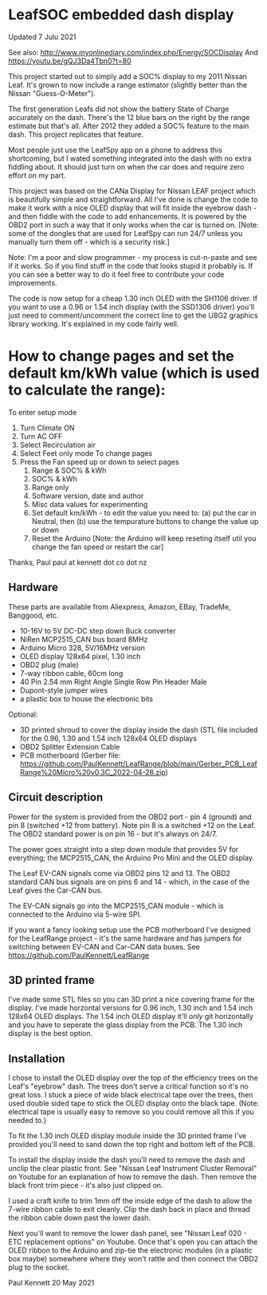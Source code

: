 LeafSOC embedded dash display
=============================
Updated 7 Julu 2021

See also: http://www.myonlinediary.com/index.php/Energy/SOCDisplay
And https://youtu.be/gQJ3Da4Tbn0?t=80

This project started out to simply add a SOC% display to my 2011 Nissan Leaf. It's grown to now include a range estimator
(slightly better than the Nissan "Guess-O-Meter").

The first generation Leafs did not show the battery State of Charge accurately on the dash. There's the 12 blue bars on the 
right by the range estimate but that's all. After 2012 they added a SOC% feature to the main dash. This project replicates 
that feature.

Most people just use the LeafSpy app on a phone to address this shortcoming, but I wated something integrated into the dash 
with no extra fiddling about. It should just turn on when the car does and require zero effort on my part.

This project was based on the CANa Display for Nissan LEAF project which is beautifully simple and straightforward. All I've 
done is change the code to make it work with a nice OLED display that will fit inside the eyebrow dash - and then fiddle with 
the code to add enhancements. It is powered by the OBD2 port in such a way that it only works when the car is turned on. 
[Note: some of the dongles that are used for LeafSpy can run 24/7 unless you manually turn them off - which is a security risk.]

Note: I'm a poor and slow programmer - my process is cut-n-paste and see if it works. So if you find stuff in the code that looks 
stupid it probably is. If you can see a better way to do it feel free to contribute your code improvements.

The code is now setup for a cheap 1.30 inch OLED with the SH1106 driver. If you want to use a 0.96 or 1.54 inch display (with the
SSD1306 driver) you'll just need to comment/uncomment the correct line to get the U8G2 graphics library working. It's explained
in my code fairly well.

How to change pages and set the default km/kWh value (which is used to calculate the range):
============================================================================================
To enter setup mode
1. Turn Climate ON
2. Turn AC OFF
3. Select Recirculation air
4. Select Feet only mode
To change pages
1. Press the Fan speed up or down to select pages
   1. Range & SOC% & kWh
   2. SOC% & kWh
   3. Range only
   4. Software version, date and author
   5. Misc data values for experimenting
   6. Set default km/kWh - to edit the value you need to:
   (a) put the car in Neutral, then
   (b) use the tempurature buttons to change the value up or down
   7. Reset the Arduino [Note: the Arduino will keep reseting itself util you change the fan speed or restart the car]

Thanks, Paul
paul at kennett dot co dot nz

Hardware
--------
These parts are available from Aliexpress, Amazon, EBay, TradeMe, Banggood, etc.
* 10-16V to 5V DC-DC step down Buck converter
* NiRen MCP2515_CAN bus board 8MHz
* Arduino Micro 328, 5V/16MHz version 
* OLED display 128x64 pixel, 1.30 inch
* OBD2 plug (male)
* 7-way ribbon cable, 60cm long
* 40 Pin 2.54 mm Right Angle Single Row Pin Header Male
* Dupont-style jumper wires
* a plastic box to house the electronic bits

Optional:
* 3D printed shroud to cover the display inside the dash (STL file included for the 0.96, 1.30 and 1.54 inch 128x64 OLED displays
* OBD2 Splitter Extension Cable
* PCB motherboard (Gerber file: https://github.com/PaulKennett/LeafRange/blob/main/Gerber_PCB_LeafRange%20Micro%20v0.3C_2022-04-28.zip)

Circuit description
-------------------
Power for the system is provided from the OBD2 port - pin 4 (ground) and pin 8 (switched +12 from battery). Note pin 8
is a switched +12 on the Leaf. The OBD2 standard power is on pin 16 - but it's always on 24/7.

The power goes straight into a step down module that provides 5V for everything; the MCP2515_CAN, the Arduino Pro Mini 
and the OLED display.

The Leaf EV-CAN signals come via OBD2 pins 12 and 13. The OBD2 standard CAN bus signals are on pins 6 and 14 - which, 
in the case of the Leaf gives the Car-CAN bus.

The EV-CAN signals go into the MCP2515_CAN module - which is connected to the Arduino via 5-wire SPI.

If you want a fancy looking setup use the PCB motherboard I've designed for the LeafRange project - it's the same 
hardware and has jumpers for switching between EV-CAN and Car-CAN data buses. See https://github.com/PaulKennett/LeafRange

3D printed frame
----------------
I've made some STL files so you can 3D print a nice covering frame for the display. I've made horzontal versions for 
0.96 inch, 1.30 inch and 1.54 inch 128x64 OLED displays. The 1.54 inch OLED display it'll *only* git horizontally
and you have to seperate the glass display from the PCB. The 1.30 inch display is the best option.

Installation
------------
I chose to install the OLED display over the top of the efficiency trees on the Leaf's "eyebrow" dash. The trees don't 
serve a critical function so it's no great loss. I stuck a piece of wide black electrical tape over the trees, then 
used double sided tape to stick the OLED display onto the black tape. (Note: electrical tape is usually easy to remove 
so you could remove all this if you needed to.)

To fit the 1.30 inch OLED display module inside the 3D printed frame I've provided you'll need to sand down the top 
right and bottom left of the PCB.

To install the display inside the dash you'll need to remove the dash and unclip the clear plastic front. See "Nissan 
Leaf Instrument Cluster Removal" on Youtube for an explanation of how to remove the dash. Then remove the black front
trim piece - it's also just clipped on.

I used a craft knife to trim 1mm off the inside edge of the dash to allow the 7-wire ribbon cable to exit cleanly. Clip 
the dash back in place and thread the ribbon cable down past the lower dash.

Next you'll want to remove the lower dash panel, see "Nissan Leaf 020 - ETC replacement options" on Youtube. Once that's 
open you can attach the OLED ribbon to the Arduino and zip-tie the electronic modules (in a plastic box maybe) somewhere 
where they won't rattle and then connect the OBD2 plug to the socket.

Paul Kennett
20 May 2021
